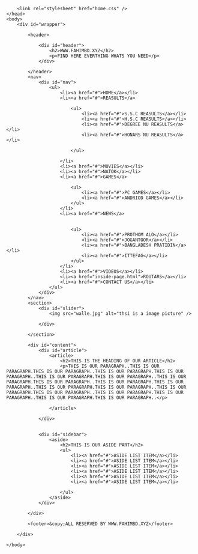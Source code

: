 <!DOCTYPE HTML>
<html lang="en-US">
	<head>
		<meta charset="UTF-8">
		<title>WWW.FAHIMBD.XYZ</title>
	<meta name="viewport" content="width=device-width, initial-scale=1.0>" />
		
		<link rel="stylesheet" href="home.css" />
	</head>
	<body>
		<div id="wrapper">
			
			<header>
				
				<div id="header">
					<h2>WWW.FAHIMBD.XYZ</h2>
					<p>FIND HERE EVERTHING WHATS YOU NEED</p>
				</div>
				
			</header>
			<nav>
				<div id="nav">
					<ul>
						<li><a href="#">HOME</a></li>
						<li><a href="#">REASULTS</a>
							
							<ul>
								<li><a href="#">S.S.C REASULTS</a></li>
								<li><a href="#">H.S.C REASULTS</a></li>
								<li><a href="#">DEGREE NU REASULTS</a></li>
								<li><a href="#">HONARS NU REASULTS</a></li>
								
							</ul>
							
						</li>
						<li><a href="#">MOVIES</a></li>
						<li><a href="#">NATOK</a></li>
						<li><a href="#">GAMES</a>
							
							<ul>
								<li><a href="#">PC GAMES</a></li>
								<li><a href="#">ANDRIOD GAMES</a></li>
							</ul>
						</li>
						<li><a href="#">NEWS</a>
							
							
							<ul>
								<li><a href="#">PROTHOM ALO</a></li>
								<li><a href="#">JOGANTOOR</a></li>
								<li><a href="#">BANGLADESH PRATIDIN</a></li>
								<li><a href="#">ITTEFAG</a></li>
							</ul>
						</li>
						<li><a href="#">VIDEOS</a></li>
						<li><a href="inside-page.html">ROUTARS</a></li>
						<li><a href="#">CONTACT US</a></li>
					</ul>
				</div>
			</nav>
			<section>
				<div id="slider">
					<img src="walle.jpg" alt="thsi is a image picture" />
					
				</div>
				
			</section>
			
			<div id="content">
				<div id="article">
					<article>
						<h2>THIS IS THE HEADING OF OUR ARTICLE</h2>
						<p>THIS IS OUR PARAGRAPH..THIS IS OUR PARAGRAPH.THIS IS OUR PARAGRAPH..THIS IS OUR PARAGRAPH.THIS IS OUR PARAGRAPH..THIS IS OUR PARAGRAPH.THIS IS OUR PARAGRAPH..THIS IS OUR PARAGRAPH.THIS IS OUR PARAGRAPH..THIS IS OUR PARAGRAPH.THIS IS OUR PARAGRAPH..THIS IS OUR PARAGRAPH.THIS IS OUR PARAGRAPH..THIS IS OUR PARAGRAPH.THIS IS OUR PARAGRAPH..THIS IS OUR PARAGRAPH.THIS IS OUR PARAGRAPH..THIS IS OUR PARAGRAPH.THIS IS OUR PARAGRAPH..</p>
						
					</article>
					
				</div>
				
				
				<div id="sidebar">
					<aside>
						<h2>THIS IS OUR ASIDE PART</h2>
						<ul>
							<li><a href="#">ASIDE LIST ITEM</a></li>
							<li><a href="#">ASIDE LIST ITEM</a></li>
							<li><a href="#">ASIDE LIST ITEM</a></li>
							<li><a href="#">ASIDE LIST ITEM</a></li>
							<li><a href="#">ASIDE LIST ITEM</a></li>
							<li><a href="#">ASIDE LIST ITEM</a></li>
							
						</ul>
					</aside>
				</div>
				
			</div>
			
			<footer>&copy;ALL RESERVED BY WWW.FAHIMBD.XYZ</footer>
			
		</div>
		
	</body>
</html>
